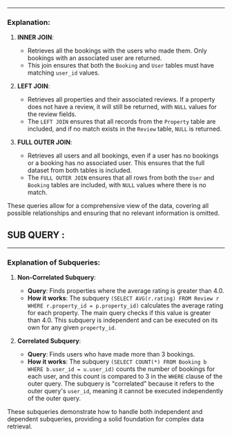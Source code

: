 
---

### Explanation:

1. **INNER JOIN**:
   - Retrieves all the bookings with the users who made them. Only bookings with an associated user are returned.
   - This join ensures that both the `Booking` and `User` tables must have matching `user_id` values.

2. **LEFT JOIN**:
   - Retrieves all properties and their associated reviews. If a property does not have a review, it will still be returned, with `NULL` values for the review fields.
   - The `LEFT JOIN` ensures that all records from the `Property` table are included, and if no match exists in the `Review` table, `NULL` is returned.

3. **FULL OUTER JOIN**:
   - Retrieves all users and all bookings, even if a user has no bookings or a booking has no associated user. This ensures that the full dataset from both tables is included.
   - The `FULL OUTER JOIN` ensures that all rows from both the `User` and `Booking` tables are included, with `NULL` values where there is no match.

These queries allow for a comprehensive view of the data, covering all possible relationships and ensuring that no relevant information is omitted.



## SUB QUERY :


---

### Explanation of Subqueries:

1. **Non-Correlated Subquery**:
   - **Query**: Finds properties where the average rating is greater than 4.0.
   - **How it works**: The subquery `(SELECT AVG(r.rating) FROM Review r WHERE r.property_id = p.property_id)` calculates the average rating for each property. The main query checks if this value is greater than 4.0. This subquery is independent and can be executed on its own for any given `property_id`.

2. **Correlated Subquery**:
   - **Query**: Finds users who have made more than 3 bookings.
   - **How it works**: The subquery `(SELECT COUNT(*) FROM Booking b WHERE b.user_id = u.user_id)` counts the number of bookings for each user, and this count is compared to 3 in the `WHERE` clause of the outer query. The subquery is "correlated" because it refers to the outer query's `user_id`, meaning it cannot be executed independently of the outer query.

These subqueries demonstrate how to handle both independent and dependent subqueries, providing a solid foundation for complex data retrieval.
